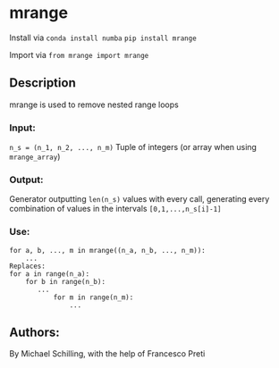 # mrange

Install via 
`conda install numba`
`pip install mrange`

Import via
`from mrange import mrange`

## Description
mrange is used to remove nested range loops
### Input: 
`n_s = (n_1, n_2, ..., n_m)` 
Tuple of integers (or array when using `mrange_array`)
### Output: 
Generator outputting `len(n_s)` values with every call, generating every combination of values in the intervals `[0,1,...,n_s[i]-1]`
### Use:
```
for a, b, ..., m in mrange((n_a, n_b, ..., n_m)):
    ...
Replaces:
for a in range(n_a):
    for b in range(n_b):
       ...
           for m in range(n_m):
               ...
```
## Authors: 
By Michael Schilling, with the help of Francesco Preti